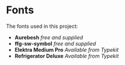 Fonts
=====

The fonts used in this project:

* **Aurebesh** _free and supplied_
* **ffg-sw-symbol** _free and supplied_
* **Elektra Medium Pro** _Available from Typekit_
* **Refrigerator Deluxe** _Available from Typekit_
